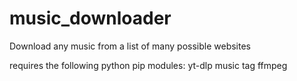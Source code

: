 # music_downloader

Download any music from a list of many possible websites

requires the following python pip modules:
yt-dlp
music tag
ffmpeg